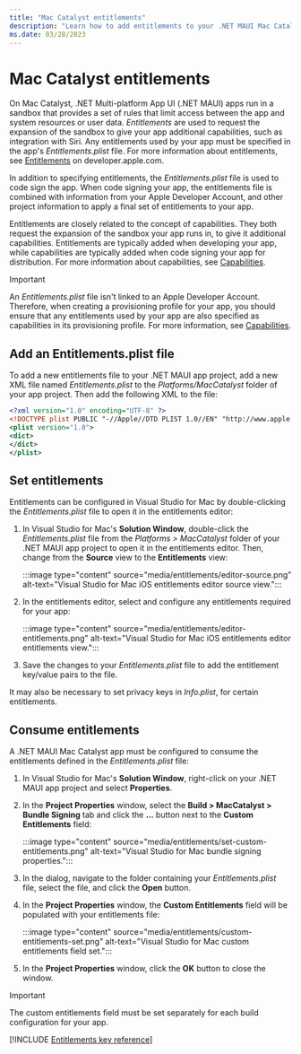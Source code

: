 ```yaml
---
title: "Mac Catalyst entitlements"
description: "Learn how to add entitlements to your .NET MAUI Mac Catalyst app, to request access to specific system resources or user data."
ms.date: 03/28/2023
---
```


# Mac Catalyst entitlements

On Mac Catalyst, .NET Multi-platform App UI (.NET MAUI) apps run in a sandbox that provides a set of rules that limit access between the app and system resources or user data. *Entitlements* are used to request the expansion of the sandbox to give your app additional capabilities, such as integration with Siri. Any entitlements used by your app must be specified in the app's *Entitlements.plist* file. For more information about entitlements, see [Entitlements](https://developer.apple.com/documentation/bundleresources/entitlements) on developer.apple.com.

In addition to specifying entitlements, the *Entitlements.plist* file is used to code sign the app. When code signing your app, the entitlements file is combined with information from your Apple Developer Account, and other project information to apply a final set of entitlements to your app.

Entitlements are closely related to the concept of capabilities. They both request the expansion of the sandbox your app runs in, to give it additional capabilities. Entitlements are typically added when developing your app, while capabilities are typically added when code signing your app for distribution. For more information about capabilities, see [Capabilities](capabilities.md).

> [!IMPORTANT]
> An *Entitlements.plist* file isn't linked to an Apple Developer Account. Therefore, when creating a provisioning profile for your app, you should ensure that any entitlements used by your app are also specified as capabilities in its provisioning profile. For more information, see [Capabilities](capabilities.md).

## Add an Entitlements.plist file

To add a new entitlements file to your .NET MAUI app project, add a new XML file named *Entitlements.plist* to the *Platforms/MacCatalyst* folder of your app project. Then add the following XML to the file:

```xml
<?xml version="1.0" encoding="UTF-8" ?>
<!DOCTYPE plist PUBLIC "-//Apple//DTD PLIST 1.0//EN" "http://www.apple.com/DTDs/PropertyList-1.0.dtd">
<plist version="1.0">
<dict>
</dict>
</plist>
```

## Set entitlements

Entitlements can be configured in Visual Studio for Mac by double-clicking the *Entitlements.plist* file to open it in the entitlements editor:

1. In Visual Studio for Mac's **Solution Window**, double-click the *Entitlements.plist* file from the *Platforms > MacCatalyst* folder of your .NET MAUI app project to open it in the entitlements editor. Then, change from the **Source** view to the **Entitlements** view:

    :::image type="content" source="media/entitlements/editor-source.png" alt-text="Visual Studio for Mac iOS entitlements editor source view.":::

1. In the entitlements editor, select and configure any entitlements required for your app:

    :::image type="content" source="media/entitlements/editor-entitlements.png" alt-text="Visual Studio for Mac iOS entitlements editor entitlements view.":::

1. Save the changes to your *Entitlements.plist* file to add the entitlement key/value pairs to the file.

It may also be necessary to set privacy keys in *Info.plist*, for certain entitlements.

## Consume entitlements

A .NET MAUI Mac Catalyst app must be configured to consume the entitlements defined in the *Entitlements.plist* file:

1. In Visual Studio for Mac's **Solution Window**, right-click on your .NET MAUI app project and select **Properties**.
1. In the **Project Properties** window, select the **Build > MacCatalyst > Bundle Signing** tab and click the **...** button next to the **Custom Entitlements** field:

    :::image type="content" source="media/entitlements/set-custom-entitlements.png" alt-text="Visual Studio for Mac bundle signing properties.":::

1. In the dialog, navigate to the folder containing your *Entitlements.plist* file, select the file, and click the **Open** button.
1. In the **Project Properties** window, the **Custom Entitlements** field will be populated with your entitlements file:

    :::image type="content" source="media/entitlements/custom-entitlements-set.png" alt-text="Visual Studio for Mac custom entitlements field set.":::

1. In the **Project Properties** window, click the **OK** button to close the window.

> [!IMPORTANT]
> The custom entitlements field must be set separately for each build configuration for your app.

[!INCLUDE [Entitlements key reference](../macios/includes/entitlements-reference.md)]
